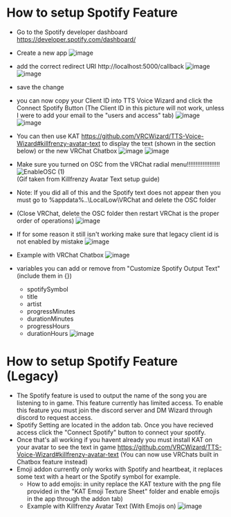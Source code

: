 # How to setup Spotify Feature 
-  Go to the Spotify developer dashboard https://developer.spotify.com/dashboard/
-  Create a new app
![image](https://user-images.githubusercontent.com/101527472/189543060-73dce2e7-0539-46d9-8d29-8d95fc582b09.png)

-  add the correct redirect URI http://localhost:5000/callback
![image](https://user-images.githubusercontent.com/101527472/184249336-b0c075c3-6a71-4b6f-b60b-0bd6ce012af7.png)
![image](https://user-images.githubusercontent.com/101527472/184249358-79ef66c1-890a-46ab-84ea-db3ec70d872f.png)
- save the change
- you can now copy your Client ID into TTS Voice Wizard and click the Connect Spotify Button (The Client ID in this picture will not work, unless I were to add your email to the "users and access" tab)
![image](https://user-images.githubusercontent.com/101527472/184249500-e217f021-1473-4056-8476-d19cb2e16af8.png)
![image](https://user-images.githubusercontent.com/101527472/184249619-0c284fc5-b8cd-41cd-9c15-b5d3889eb442.png)
-  You can then use KAT https://github.com/VRCWizard/TTS-Voice-Wizard#killfrenzy-avatar-text to display the text (shown in the section below) or the new VRChat Chatbox
![image](https://user-images.githubusercontent.com/101527472/184250055-0ce6dbf1-b474-440e-bff6-91c0805059b8.png)
![image](https://user-images.githubusercontent.com/101527472/184250129-65706fdc-ae58-4f32-a4ef-84308c9f4b87.png)

-  Make sure you turned on OSC from the VRChat radial menu!!!!!!!!!!!!!!!!!!! <br />
![EnableOSC (1)](https://user-images.githubusercontent.com/101527472/189431342-18dfecda-df3b-40c0-be66-6ecb56107543.gif) <br />
(Gif taken from Killfrenzy Avatar Text setup guide) <br />

-  Note: If you did all of this and the Spotify text does not appear then you must go to %appdata%..\LocalLow\VRChat and delete the OSC folder <br />
-  (Close VRChat, delete the OSC folder then restart VRChat is the proper order of operations)
![image](https://user-images.githubusercontent.com/101527472/189431265-c3005a90-8f0b-49b9-88b6-3300f4e4a465.png) <br />

-  If for some reason it still isn't working make sure that legacy client id is not enabled by mistake
![image](https://user-images.githubusercontent.com/101527472/189435955-82dec49d-fd0c-4e74-b052-1368d907d829.png)




-  Example with VRChat Chatbox ![image](https://user-images.githubusercontent.com/101527472/185652165-31caebd6-75fe-4bfb-be86-092b12b7ceea.png)



- variables you can add or remove from "Customize Spotify Output Text" (include them in {})
   - spotifySymbol
   - title
   - artist
   - progressMinutes
   - durationMinutes
   - progressHours
   - durationHours
![image](https://user-images.githubusercontent.com/101527472/189544304-8ed4c7c9-ff54-4db3-a8fc-a1be0e465247.png)





# How to setup Spotify Feature (Legacy)
-  The Spotify feature is used to output the name of the song you are listening to in game. This feature currently has limited access. To enable this feature you must join the discord server and DM Wizard through discord to request access.
-  Spotify Setting are located in the addon tab. Once you have recieved access click the "Connect Spotify" button to connect your spotify.
- Once that's all working if you havent already you must install KAT on your avatar to see the text in game https://github.com/VRCWizard/TTS-Voice-Wizard#killfrenzy-avatar-text (You can now use VRChats built in Chatbox feature instead)
-  Emoji addon currently only works with Spotify and heartbeat, it replaces some text with a heart or the Spotify symbol for example.
    - How to add emojis: in unity replace the KAT texture with the png file provided in the "KAT Emoji Texture Sheet" folder and enable emojis in the app through the addon tab)
    - Example with Killfrenzy Avatar Text (With Emojis on)
    ![image](https://user-images.githubusercontent.com/101527472/182697581-161c3458-0f75-4ca5-8523-af8f32aab7f3.png)


